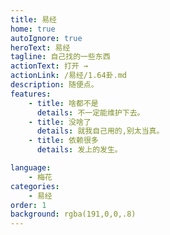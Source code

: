 ```yaml
---
title: 易经
home: true
autoIgnore: true
heroText: 易经
tagline: 自己找的一些东西
actionText: 打开 →
actionLink: /易经/1.64卦.md
description: 随便点。
features:
    - title: 啥都不是
      details: 不一定能维护下去。
    - title: 没啥了
      details: 就我自己用的,别太当真。
    - title: 依赖很多
      details: 发上的发生。

language:
    - 梅花
categories:
    - 易经
order: 1
background: rgba(191,0,0,.8)
---
```


